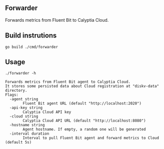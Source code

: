 ## Forwarder

Forwards metrics from Fluent Bit to Calyptia Cloud.

## Build instrutions

```
go build ./cmd/forwarder
```

## Usage

```
./forwarder -h
```

```
Forwards metrics from Fluent Bit agent to Calyptia Cloud.
It stores some persisted data about Cloud registration at "diskv-data" directory.
Flags:
  -agent string
        Fluent Bit agent URL (default "http://localhost:2020")
  -api-key string
        Calyptia Cloud API key
  -cloud string
        Calyptia Cloud API URL (default "http://localhost:8080")
  -hostname string
        Agent hostname. If empty, a random one will be generated
  -interval duration
        Interval to pull Fluent Bit agent and forward metrics to Cloud (default 5s)
```
